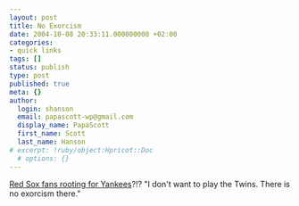 ```yaml
---
layout: post
title: No Exorcism
date: 2004-10-08 20:33:11.000000000 +02:00
categories:
- quick links
tags: []
status: publish
type: post
published: true
meta: {}
author:
  login: shanson
  email: papascott-wp@gmail.com
  display_name: PapaScott
  first_name: Scott
  last_name: Hanson
# excerpt: !ruby/object:Hpricot::Doc
  # options: {}
---
```

<p><a href="http://sports.yahoo.com/mlb/news;_ylc=X3oDMTBpa2lpNnFzBF9TAzk1ODYxNzc3BHNlYwN0bQ--?slug=dw-soxfanswantyankees&prov=yhoo&type=lgns" title="Yahoo! Sports - MLB - Asking for it">Red Sox fans rooting for Yankees</a>?!? "I don't want to play the Twins. There is no exorcism there."</p>
